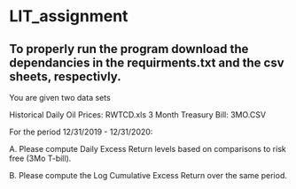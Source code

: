 # LIT_assignment

## To properly run the program download the dependancies in the requirments.txt and the csv sheets, respectivly.


You are given two data sets

Historical Daily Oil Prices: RWTCD.xls
3 Month Treasury Bill: 3MO.CSV

 

For the period 12/31/2019 - 12/31/2020:

A. Please compute Daily Excess Return levels based on comparisons to risk free (3Mo T-bill).

B. Please compute the Log Cumulative Excess Return over the same period.
